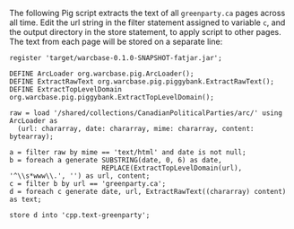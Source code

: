 The following Pig script extracts the text of all `greenparty.ca` pages across all time. Edit the url string in the filter statement assigned to variable `c`, and the output directory in the store statement, to apply script to other pages. The text from each page will be stored on a separate line:

```
register 'target/warcbase-0.1.0-SNAPSHOT-fatjar.jar';

DEFINE ArcLoader org.warcbase.pig.ArcLoader();
DEFINE ExtractRawText org.warcbase.pig.piggybank.ExtractRawText();
DEFINE ExtractTopLevelDomain org.warcbase.pig.piggybank.ExtractTopLevelDomain();

raw = load '/shared/collections/CanadianPoliticalParties/arc/' using ArcLoader as
  (url: chararray, date: chararray, mime: chararray, content: bytearray);

a = filter raw by mime == 'text/html' and date is not null;
b = foreach a generate SUBSTRING(date, 0, 6) as date,
                       REPLACE(ExtractTopLevelDomain(url), '^\\s*www\\.', '') as url, content;
c = filter b by url == 'greenparty.ca';
d = foreach c generate date, url, ExtractRawText((chararray) content) as text;

store d into 'cpp.text-greenparty';
```